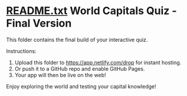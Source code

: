 [README.txt](https://github.com/user-attachments/files/23224456/README.txt)
World Capitals Quiz - Final Version
==================================

This folder contains the final build of your interactive quiz.

Instructions:
1. Upload this folder to https://app.netlify.com/drop for instant hosting.
2. Or push it to a GitHub repo and enable GitHub Pages.
3. Your app will then be live on the web!

Enjoy exploring the world and testing your capital knowledge!
